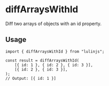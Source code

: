 # diffArraysWithId

Diff two arrays of objects with an id property.

## Usage

```tsx
import { diffArraysWithId } from "lulinjs";

const result = diffArraysWithId(
    [{ id: 1 }, { id: 2 }, { id: 3 }],
    [{ id: 2 }, { id: 3 }],
);
// Output: [{ id: 1 }]
```

